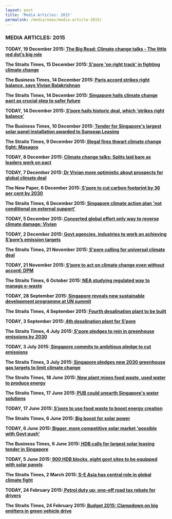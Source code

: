 ```yaml
---
layout: post
title: 'Media Articles: 2015'
permalink: /media/news/media-article-2015/
---
```


### MEDIA ARTICLES: 2015

**TODAY, 19 December 2015:[<a href="https://www.todayonline.com/singapore/climate-change-talks-little-red-dots-big-role-0" target="_blank"> The Big Read: Climate change talks - The little red dot’s big role</a>](https://www.todayonline.com/singapore/climate-change-talks-little-red-dots-big-role-0)**


**The Straits Times, 15 December 2015:[<a href="https://www.straitstimes.com/singapore/environment/spore-on-right-track-in-fighting-climate-change" target="_blank"> S'pore 'on right track' in fighting climate change</a>](https://www.straitstimes.com/singapore/environment/spore-on-right-track-in-fighting-climate-change)**


**The Business Times, 14 December 2015:[<a href="https://www.businesstimes.com.sg/government-economy/paris-accord-strikes-right-balance-says-vivian-balakrishnan" target="_blank"> Paris accord strikes right balance, says Vivian Balakrishnan</a>](https://www.businesstimes.com.sg/government-economy/paris-accord-strikes-right-balance-says-vivian-balakrishnan)**


**The Straits Times, 14 December 2015:[<a href="https://www.straitstimes.com/singapore/singapore-hails-climate-change-pact-as-crucial-step-to-safer-future" target="_blank"> Singapore hails climate change pact as crucial step to safer future</a>](https://www.straitstimes.com/singapore/singapore-hails-climate-change-pact-as-crucial-step-to-safer-future)**


**TODAY, 14 December 2015:[<a href="https://www.todayonline.com/singapore/spore-hails-historic-deal-which-strikes-right-balance?page=0" target="_blank"> S’pore hails historic deal, which ‘strikes right balance’</a>](https://www.todayonline.com/singapore/spore-hails-historic-deal-which-strikes-right-balance?page=0)**


**The Business Times, 10 December 2015:[<a href="https://www.businesstimes.com.sg/government-economy/tender-for-singapores-largest-solar-panel-installation-awarded-to-sunseap-leasing" target="_blank"> Tender for Singapore's largest solar panel installation awarded to Sunseap Leasing</a>](https://www.businesstimes.com.sg/government-economy/tender-for-singapores-largest-solar-panel-installation-awarded-to-sunseap-leasing)**


**The Straits Times, 9 December 2015:[<a href="https://www.straitstimes.com/world/europe/illegal-fires-thwart-climate-change-fight-masagos" target="_blank"> Illegal fires thwart climate change fight: Masagos</a>](https://www.straitstimes.com/world/europe/illegal-fires-thwart-climate-change-fight-masagos)**


**TODAY, 8 December 2015:[<a href="https://www.todayonline.com/singapore/climate-change-talks-splits-laid-bare-leaders-work-pact" target="_blank"> Climate change talks: Splits laid bare as leaders work on pact</a>](https://www.todayonline.com/singapore/climate-change-talks-splits-laid-bare-leaders-work-pact)**


**TODAY, 7 December 2015:[<a href="https://www.todayonline.com/singapore/dr-vivian-optimistic-about-prospects-global-climate-deal" target="_blank"> Dr Vivian more optimistic about prospects for global climate deal</a>](https://www.todayonline.com/singapore/dr-vivian-optimistic-about-prospects-global-climate-deal)**


**The New Paper, 6 December 2015:[<a href="https://www.asiaone.com/singapore/spore-cut-carbon-footprint-36-cent-2030" target="_blank"> S'pore to cut carbon footprint by 36 per cent by 2030</a>](https://www.asiaone.com/singapore/spore-cut-carbon-footprint-36-cent-2030)**


**The Straits Times, 6 December 2015:[<a href="https://www.straitstimes.com/world/singapore-climate-action-plan-not-conditional-on-external-support" target="_blank"> Singapore climate action plan 'not conditional on external support'</a>](https://www.straitstimes.com/world/singapore-climate-action-plan-not-conditional-on-external-support)**


**TODAY, 5 December 2015:[<a href="https://www.todayonline.com/singapore/first-focus-paris-climate-talks-should-be-universal-participation-vivian" target="_blank"> Concerted global effort only way to reverse climate damage: Vivian</a>](https://www.todayonline.com/singapore/first-focus-paris-climate-talks-should-be-universal-participation-vivian)**


**TODAY, 2 December 2015:[<a href="https://www.todayonline.com/singapore/masagos-expects-some-tough-negotiations-paris-climate-talks" target="_blank"> Govt agencies, industries to work on achieving S’pore’s emission targets</a>](https://www.todayonline.com/singapore/masagos-expects-some-tough-negotiations-paris-climate-talks)**


**The Straits Times, 21 November 2015:[<a href="https://www.straitstimes.com/singapore/spore-calling-for-universal-climate-deal" target="_blank">  S'pore calling for universal climate deal</a>](https://www.straitstimes.com/singapore/spore-calling-for-universal-climate-deal)**


**TODAY, 21 November 2015:[<a href="https://www.todayonline.com/singapore/spore-act-climate-change-even-without-accord-dpm" target="_blank">  S’pore to act on climate change even without accord: DPM</a>](https://www.todayonline.com/singapore/spore-act-climate-change-even-without-accord-dpm)**


**The Straits Times, 6 October 2015:[<a href="https://www.straitstimes.com/singapore/environment/nea-studying-regulated-way-to-manage-e-waste" target="_blank">  NEA studying regulated way to manage e-waste</a>](https://www.straitstimes.com/singapore/environment/nea-studying-regulated-way-to-manage-e-waste)**


**TODAY, 28 September 2015:[<a href="https://www.todayonline.com/singapore/sustainable-development-issues-cannot-be-addressed-unilaterally-minister-vivian" target="_blank">  Singapore reveals new sustainable development programme at UN summit</a>](https://www.todayonline.com/singapore/sustainable-development-issues-cannot-be-addressed-unilaterally-minister-vivian)**


**The Straits Times, 4 September 2015:[<a href="https://www.straitstimes.com/singapore/fourth-desalination-plant-to-be-built" target="_blank">  Fourth desalination plant to be built</a>](https://www.straitstimes.com/singapore/fourth-desalination-plant-to-be-built)**


**TODAY, 3 September 2015:[<a href="https://www.todayonline.com/singapore/singapore-build-fourth-desalination-plant-marina-east" target="_blank">  4th desalination plant for S’pore</a>](https://www.todayonline.com/singapore/singapore-build-fourth-desalination-plant-marina-east)**


**The Straits Times, 4 July 2015:[<a href="https://www.straitstimes.com/singapore/spore-pledges-to-rein-in-greenhouse-emissions-by-2030" target="_blank">  S'pore pledges to rein in greenhouse emissions by 2030</a>](https://www.straitstimes.com/singapore/spore-pledges-to-rein-in-greenhouse-emissions-by-2030)**


**TODAY, 3 July 2015:[<a href="https://www.todayonline.com/singapore/singapore-looks-stabilise-emissions-2030" target="_blank">  Singapore commits to ambitious pledge to cut emissions</a>](https://www.todayonline.com/singapore/singapore-looks-stabilise-emissions-2030)**


**The Straits Times, 3 July 2015:[<a href="https://www.straitstimes.com/singapore/environment/singapore-pledges-new-2030-greenhouse-gas-targets-to-limit-climate-change" target="_blank">  Singapore pledges new 2030 greenhouse gas targets to limit climate change</a>](https://www.straitstimes.com/singapore/environment/singapore-pledges-new-2030-greenhouse-gas-targets-to-limit-climate-change)**


**The Straits Times, 18 June 2015:[<a href="https://www.straitstimes.com/singapore/environment/new-plant-mixes-food-waste-used-water-to-produce-energy" target="_blank">  New plant mixes food waste, used water to produce energy</a>](https://www.straitstimes.com/singapore/environment/new-plant-mixes-food-waste-used-water-to-produce-energy)**


**The Straits Times, 17 June 2015:[<a href="https://www.straitstimes.com/singapore/environment/pub-could-unearth-singapores-water-solutions" target="_blank">  PUB could unearth Singapore's water solutions</a>](https://www.straitstimes.com/singapore/environment/pub-could-unearth-singapores-water-solutions)**


**TODAY, 17 June 2015:[<a href="https://www.todayonline.com/singapore/singapore-get-facility-converts-sludge-waste-twice-much-electricity" target="_blank">  S’pore to use food waste to boost energy creation</a>](https://www.todayonline.com/singapore/singapore-get-facility-converts-sludge-waste-twice-much-electricity)**


**The Straits Times, 6 June 2015:[<a href="https://www.asiaone.com/singapore/big-boost-solar-power" target="_blank">  Big boost for solar power</a>](https://www.asiaone.com/singapore/big-boost-solar-power)**


**TODAY, 6 June 2015:[<a href="https://www.todayonline.com/singapore/bigger-more-competitive-solar-market-possible-govt-push" target="_blank">  Bigger, more competitive solar market 'possible with Govt push'</a>](https://www.todayonline.com/singapore/bigger-more-competitive-solar-market-possible-govt-push)**


**The Business Times, 6 June 2015:[<a href="https://www.businesstimes.com.sg/government-economy/hdb-calls-for-largest-solar-leasing-tender-in-singapore" target="_blank">  HDB calls for largest solar leasing tender in Singapore</a>](https://www.businesstimes.com.sg/government-economy/hdb-calls-for-largest-solar-leasing-tender-in-singapore)**


**TODAY, 5 June 2015:[<a href="https://www.todayonline.com/singapore/govt-launching-its-largest-solar-leasing-tender" target="_blank">  900 HDB blocks, eight govt sites to be equipped with solar panels</a>](https://www.todayonline.com/singapore/govt-launching-its-largest-solar-leasing-tender)**


**The Straits Times, 2 March 2015:[<a href="https://www.asiaone.com/asia/s-e-asia-has-central-role-global-climate-fight" target="_blank">  S-E Asia has central role in global climate fight</a>](https://www.asiaone.com/asia/s-e-asia-has-central-role-global-climate-fight)**


**TODAY, 24 February 2015:[<a href="https://www.todayonline.com/singapore/petrol-duty-one-road-tax-rebate-drivers" target="_blank">  Petrol duty up; one-off road tax rebate for drivers</a>](https://www.todayonline.com/singapore/petrol-duty-one-road-tax-rebate-drivers)**


**The Straits Times, 24 February 2015:[<a href="https://www.asiaone.com/budget-2015-clampdown-big-emitters-green-vehicle-drive" target="_blank">  Budget 2015: Clampdown on big emitters in green vehicle drive</a>](https://www.asiaone.com/budget-2015-clampdown-big-emitters-green-vehicle-drive)**










